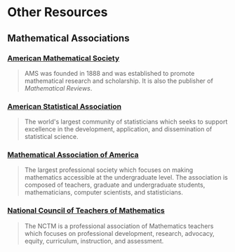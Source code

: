 # Other Resources

## Mathematical Associations

### [American Mathematical Society](http:/www.ams.org/home/page)

> AMS was founded in 1888 and was established to promote mathematical research and scholarship. It is also the publisher of _Mathematical Reviews_.

### [American Statistical Association](http:/www.amstat.org/index.cfm?fuseaction=main)

> The world's largest community of statisticians which seeks to support excellence in the development, application, and dissemination of statistical science.

### [Mathematical Association of America](http:/www.maa.org/)

> The largest professional society which focuses on making mathematics accessible at the undergraduate level. The association is composed of teachers, graduate and undergraduate students, mathematicians, computer scientists, and statisticians.

### [National Council of Teachers of Mathematics](http://www.nctm.org/)

> The NCTM is a professional association of Mathematics teachers which focuses on professional development, research, advocacy, equity, curriculum, instruction, and assessment.




